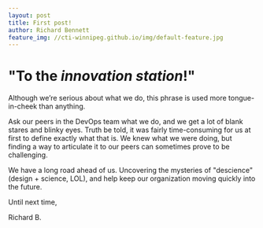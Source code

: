 ```yaml
---
layout: post
title: First post!
author: Richard Bennett
feature_img: //cti-winnipeg.github.io/img/default-feature.jpg
---
```


# "To the _innovation station_!"


Although we’re serious about what we do, this phrase is used more tongue-in-cheek than anything.

Ask our peers in the DevOps team what we do, and we get a lot of blank stares and blinky eyes. Truth be told, it was fairly time-consuming for us at first to define exactly what that is. We knew what we were doing, but finding a way to articulate it to our peers can sometimes prove to be challenging. 

We have a long road ahead of us.  Uncovering the mysteries of "descience" (design + science, LOL), and help keep our organization moving quickly into the future.
  
  
Until next time,
  
Richard B.
